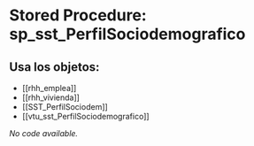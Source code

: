# Stored Procedure: sp_sst_PerfilSociodemografico

## Usa los objetos:
- [[rhh_emplea]]
- [[rhh_vivienda]]
- [[SST_PerfilSociodem]]
- [[vtu_sst_PerfilSociodemografico]]

*No code available.*
